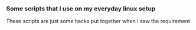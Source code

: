 ### Some scripts that I use on my everyday linux setup

These scripts are just some hacks put together when I saw the requirement
